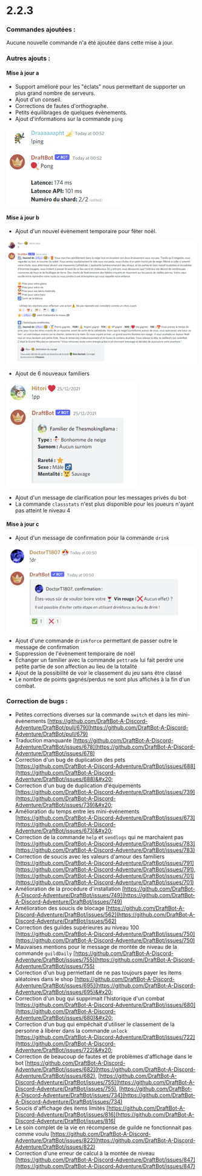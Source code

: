 # 2.2.3

### Commandes ajoutées :

Aucune nouvelle commande n'a été ajoutée dans cette mise à jour.

### Autres ajouts :

#### Mise à jour a

* Support amélioré pour les "éclats" nous permettant de supporter un plus grand nombre de serveurs.
* Ajout d'un conseil.
* Corrections de fautes d'orthographe.
* Petits équilibrages de quelques évènements.
* Ajout d'informations sur la commande `ping`

![Bientôt la commande !tennis](<../.gitbook/assets/image (152) (1).png>)

#### Mise à jour b

* Ajout d'un nouvel évènement temporaire pour fêter noël.&#x20;

![oh oh oh !](<../.gitbook/assets/image (156) (1).png>)

* Ajout de 6 nouveaux familiers&#x20;

![Je voudrais un bonhomme de neige...](<../.gitbook/assets/image (158).png>)

* Ajout d'un message de clarification pour les messages privés du bot
* La commande `classstats` n'est plus disponible pour les joueurs n'ayant pas atteint le niveau 4

#### Mise à jour c

* Ajout d'un message de confirmation pour la commande `drink`

![Vous ne boirez plus vos potions sans faire exprès !](<../.gitbook/assets/image (153).png>)

* Ajout d'une commande `drinkforce` permettant de passer outre le message de confirmation
* Suppression de l'évènement temporaire de noël
* Échanger un familier avec la commande `pettrade` lui fait perdre une petite partie de son affection au lieu de la totalité
* Ajout de la possibilité de voir le classement du jeu sans être classé
* Le nombre de points gagnés/perdus ne sont plus affichés à la fin d'un combat.

### Correction de bugs :

* Petites corrections diverses sur la commande `switch` et dans les mini-évènements [https://github.com/DraftBot-A-Discord-Adventure/DraftBot/pull/679](https://github.com/DraftBot-A-Discord-Adventure/DraftBot/pull/679)
* Traduction manquante [https://github.com/DraftBot-A-Discord-Adventure/DraftBot/issues/678](https://github.com/DraftBot-A-Discord-Adventure/DraftBot/issues/678)
* Correction d'un bug de duplication des pets [https://github.com/DraftBot-A-Discord-Adventure/DraftBot/issues/688](https://github.com/DraftBot-A-Discord-Adventure/DraftBot/issues/688)&#x20;
* Correction d'un bug de duplication d'équipements [https://github.com/DraftBot-A-Discord-Adventure/DraftBot/issues/739](https://github.com/DraftBot-A-Discord-Adventure/DraftBot/issues/739)&#x20;
* Amélioration du temps entre les mini-événements [https://github.com/DraftBot-A-Discord-Adventure/DraftBot/issues/673](https://github.com/DraftBot-A-Discord-Adventure/DraftBot/issues/673)&#x20;
* Correction de la commande `help` et `sendlogs` qui ne marchaient pas [https://github.com/DraftBot-A-Discord-Adventure/DraftBot/issues/783](https://github.com/DraftBot-A-Discord-Adventure/DraftBot/issues/783)
* Correction de soucis avec les valeurs d'amour des familiers [https://github.com/DraftBot-A-Discord-Adventure/DraftBot/issues/791](https://github.com/DraftBot-A-Discord-Adventure/DraftBot/issues/791), [https://github.com/DraftBot-A-Discord-Adventure/DraftBot/issues/701](https://github.com/DraftBot-A-Discord-Adventure/DraftBot/issues/701)
* Amélioration de la procédure d'installation [https://github.com/DraftBot-A-Discord-Adventure/DraftBot/issues/749](https://github.com/DraftBot-A-Discord-Adventure/DraftBot/issues/749)
* Amélioration des soucis de blocage [https://github.com/DraftBot-A-Discord-Adventure/DraftBot/issues/562](https://github.com/DraftBot-A-Discord-Adventure/DraftBot/issues/562)
* Correction des guildes supérieures au niveau 100 [https://github.com/DraftBot-A-Discord-Adventure/DraftBot/issues/750](https://github.com/DraftBot-A-Discord-Adventure/DraftBot/issues/750)
* Mauvaises mentions pour le message de montée de niveau de la commande `guildDaily` [https://github.com/DraftBot-A-Discord-Adventure/DraftBot/issues/755](https://github.com/DraftBot-A-Discord-Adventure/DraftBot/issues/755)
* Correction d'un bug permettant de ne pas toujours payer les items aléatoires dans le shop [https://github.com/DraftBot-A-Discord-Adventure/DraftBot/issues/695](https://github.com/DraftBot-A-Discord-Adventure/DraftBot/issues/695)&#x20;
* Correction d'un bug qui supprimait l'historique d'un combat [https://github.com/DraftBot-A-Discord-Adventure/DraftBot/issues/680](https://github.com/DraftBot-A-Discord-Adventure/DraftBot/issues/680)&#x20;
* Correction d'un bug qui empêchait d'utiliser le classement de la personne à libérer dans la commande `unlock` [https://github.com/DraftBot-A-Discord-Adventure/DraftBot/issues/722](https://github.com/DraftBot-A-Discord-Adventure/DraftBot/issues/722)&#x20;
* Correction de beaucoup de fautes et de problèmes d'affichage dans le bot [https://github.com/DraftBot-A-Discord-Adventure/DraftBot/issues/682](https://github.com/DraftBot-A-Discord-Adventure/DraftBot/issues/682), [https://github.com/DraftBot-A-Discord-Adventure/DraftBot/issues/755](https://github.com/DraftBot-A-Discord-Adventure/DraftBot/issues/755), [https://github.com/DraftBot-A-Discord-Adventure/DraftBot/issues/734](https://github.com/DraftBot-A-Discord-Adventure/DraftBot/issues/734)
* Soucis d'affichage des items limités [https://github.com/DraftBot-A-Discord-Adventure/DraftBot/issues/816](https://github.com/DraftBot-A-Discord-Adventure/DraftBot/issues/816)
* Le soin complet de la vie en récompense de guilde ne fonctionnait pas comme voulu [https://github.com/DraftBot-A-Discord-Adventure/DraftBot/issues/822](https://github.com/DraftBot-A-Discord-Adventure/DraftBot/issues/822)
* Correction d'une erreur de calcul à la montée de niveau [https://github.com/DraftBot-A-Discord-Adventure/DraftBot/issues/847](https://github.com/DraftBot-A-Discord-Adventure/DraftBot/issues/847)
